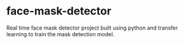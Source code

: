 # face-mask-detector

Real time face mask detector project built using python and transfer learning to train the mask detection model.
